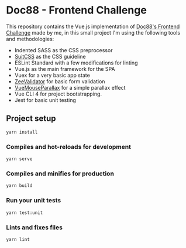 # Doc88 - Frontend Challenge

This repository contains the Vue.js implementation of
[Doc88's Frontend Challenge](https://github.com/doc88git/frontend-challenge)
made by me, in this small project I'm using the following tools and methodologies:

  * Indented SASS as the CSS preprocessor
  * [SuitCSS](https://suitcss.github.io/) as the CSS guideline
  * ESLint Standard with a few modifications for linting
  * Vue.js as the main framework for the SPA
  * Vuex for a very basic app state
  * [ZeeValidator](https://github.com/iErik/zee-validator) for basic form validation
  * [VueMouseParallax](https://www.npmjs.com/package/vue-mouse-parallax) for a simple parallax effect
  * Vue CLI 4 for project bootstrapping.
  * Jest for basic unit testing

## Project setup
```
yarn install
```

### Compiles and hot-reloads for development
```
yarn serve
```

### Compiles and minifies for production
```
yarn build
```

### Run your unit tests
```
yarn test:unit
```

### Lints and fixes files
```
yarn lint
```
